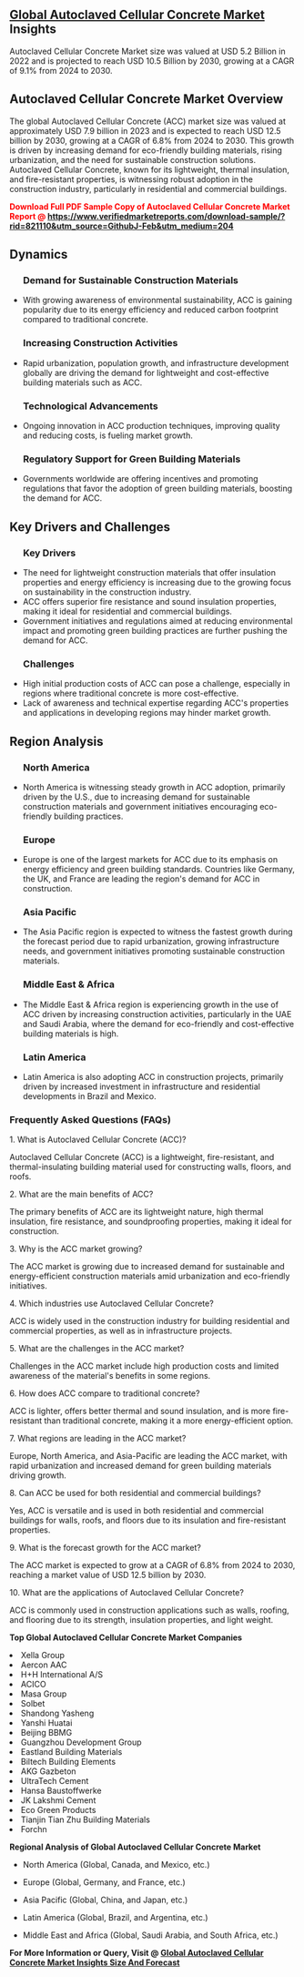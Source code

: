 <h2><a href="https://www.verifiedmarketreports.com/download-sample/?rid=821110&amp;utm_source=GithubJ&amp;utm_medium=204" target="_blank">Global Autoclaved Cellular Concrete Market</a> Insights</h2><p>Autoclaved Cellular Concrete Market size was valued at USD 5.2 Billion in 2022 and is projected to reach USD 10.5 Billion by 2030, growing at a CAGR of 9.1% from 2024 to 2030.</p><p><h2>Autoclaved Cellular Concrete Market Overview</h2> <p>The global Autoclaved Cellular Concrete (ACC) market size was valued at approximately USD 7.9 billion in 2023 and is expected to reach USD 12.5 billion by 2030, growing at a CAGR of 6.8% from 2024 to 2030. This growth is driven by increasing demand for eco-friendly building materials, rising urbanization, and the need for sustainable construction solutions. Autoclaved Cellular Concrete, known for its lightweight, thermal insulation, and fire-resistant properties, is witnessing robust adoption in the construction industry, particularly in residential and commercial buildings.</p> <p><strong><p><span class=""><span style="color: #ff0000;"><strong>Download Full PDF Sample Copy of Autoclaved Cellular Concrete Market Report</strong> @ </span><a href="https://www.verifiedmarketreports.com/download-sample/?rid=821110&amp;utm_source=GithubJ-Feb&amp;utm_medium=204" target="_blank">https://www.verifiedmarketreports.com/download-sample/?rid=821110&amp;utm_source=GithubJ-Feb&amp;utm_medium=204</a></span></p></strong></p> <h2>Dynamics</h2> <ul> <h3>Demand for Sustainable Construction Materials</h3> <li>With growing awareness of environmental sustainability, ACC is gaining popularity due to its energy efficiency and reduced carbon footprint compared to traditional concrete.</li> <h3>Increasing Construction Activities</h3> <li>Rapid urbanization, population growth, and infrastructure development globally are driving the demand for lightweight and cost-effective building materials such as ACC.</li> <h3>Technological Advancements</h3> <li>Ongoing innovation in ACC production techniques, improving quality and reducing costs, is fueling market growth.</li> <h3>Regulatory Support for Green Building Materials</h3> <li>Governments worldwide are offering incentives and promoting regulations that favor the adoption of green building materials, boosting the demand for ACC.</li> </ul> <h2>Key Drivers and Challenges</h2> <ul> <h3>Key Drivers</h3> <li>The need for lightweight construction materials that offer insulation properties and energy efficiency is increasing due to the growing focus on sustainability in the construction industry.</li> <li>ACC offers superior fire resistance and sound insulation properties, making it ideal for residential and commercial buildings.</li> <li>Government initiatives and regulations aimed at reducing environmental impact and promoting green building practices are further pushing the demand for ACC.</li> <h3>Challenges</h3> <li>High initial production costs of ACC can pose a challenge, especially in regions where traditional concrete is more cost-effective.</li> <li>Lack of awareness and technical expertise regarding ACC's properties and applications in developing regions may hinder market growth.</li> </ul> <h2>Region Analysis</h2> <ul> <h3>North America</h3> <li>North America is witnessing steady growth in ACC adoption, primarily driven by the U.S., due to increasing demand for sustainable construction materials and government initiatives encouraging eco-friendly building practices.</li> <h3>Europe</h3> <li>Europe is one of the largest markets for ACC due to its emphasis on energy efficiency and green building standards. Countries like Germany, the UK, and France are leading the region's demand for ACC in construction.</li> <h3>Asia Pacific</h3> <li>The Asia Pacific region is expected to witness the fastest growth during the forecast period due to rapid urbanization, growing infrastructure needs, and government initiatives promoting sustainable construction materials.</li> <h3>Middle East & Africa</h3> <li>The Middle East & Africa region is experiencing growth in the use of ACC driven by increasing construction activities, particularly in the UAE and Saudi Arabia, where the demand for eco-friendly and cost-effective building materials is high.</li> <h3>Latin America</h3> <li>Latin America is also adopting ACC in construction projects, primarily driven by increased investment in infrastructure and residential developments in Brazil and Mexico.</li> </ul> <h3>Frequently Asked Questions (FAQs)</h3> <p>1. What is Autoclaved Cellular Concrete (ACC)?</p> <p>Autoclaved Cellular Concrete (ACC) is a lightweight, fire-resistant, and thermal-insulating building material used for constructing walls, floors, and roofs.</p> <p>2. What are the main benefits of ACC?</p> <p>The primary benefits of ACC are its lightweight nature, high thermal insulation, fire resistance, and soundproofing properties, making it ideal for construction.</p> <p>3. Why is the ACC market growing?</p> <p>The ACC market is growing due to increased demand for sustainable and energy-efficient construction materials amid urbanization and eco-friendly initiatives.</p> <p>4. Which industries use Autoclaved Cellular Concrete?</p> <p>ACC is widely used in the construction industry for building residential and commercial properties, as well as in infrastructure projects.</p> <p>5. What are the challenges in the ACC market?</p> <p>Challenges in the ACC market include high production costs and limited awareness of the material's benefits in some regions.</p> <p>6. How does ACC compare to traditional concrete?</p> <p>ACC is lighter, offers better thermal and sound insulation, and is more fire-resistant than traditional concrete, making it a more energy-efficient option.</p> <p>7. What regions are leading in the ACC market?</p> <p>Europe, North America, and Asia-Pacific are leading the ACC market, with rapid urbanization and increased demand for green building materials driving growth.</p> <p>8. Can ACC be used for both residential and commercial buildings?</p> <p>Yes, ACC is versatile and is used in both residential and commercial buildings for walls, roofs, and floors due to its insulation and fire-resistant properties.</p> <p>9. What is the forecast growth for the ACC market?</p> <p>The ACC market is expected to grow at a CAGR of 6.8% from 2024 to 2030, reaching a market value of USD 12.5 billion by 2030.</p> <p>10. What are the applications of Autoclaved Cellular Concrete?</p> <p>ACC is commonly used in construction applications such as walls, roofing, and flooring due to its strength, insulation properties, and light weight.</p> </p><p><strong>Top Global Autoclaved Cellular Concrete Market Companies</strong></p><div data-test-id=""><p><li>Xella Group</li><li> Aercon AAC</li><li> H+H International A/S</li><li> ACICO</li><li> Masa Group</li><li> Solbet</li><li> Shandong Yasheng</li><li> Yanshi Huatai</li><li> Beijing BBMG</li><li> Guangzhou Development Group</li><li> Eastland Building Materials</li><li> Biltech Building Elements</li><li> AKG Gazbeton</li><li> UltraTech Cement</li><li> Hansa Baustoffwerke</li><li> JK Lakshmi Cement</li><li> Eco Green Products</li><li> Tianjin Tian Zhu Building Materials</li><li> Forchn</li></p><div><strong>Regional Analysis of&nbsp;Global Autoclaved Cellular Concrete Market</strong></div><ul><li dir="ltr"><p dir="ltr">North America&nbsp;(Global, Canada, and Mexico, etc.)</p></li><li dir="ltr"><p dir="ltr">Europe (Global, Germany, and France, etc.)</p></li><li dir="ltr"><p dir="ltr">Asia Pacific&nbsp;(Global, China, and Japan, etc.)</p></li><li dir="ltr"><p dir="ltr">Latin America&nbsp;(Global, Brazil, and Argentina, etc.)</p></li><li dir="ltr">Middle East and Africa&nbsp;(Global, Saudi Arabia, and South Africa, etc.)</li></ul><p><strong>For More Information or Query, Visit @&nbsp;</strong><strong><a href="https://www.verifiedmarketreports.com/product/autoclaved-cellular-concrete-market/?utm_source=GithubJ&amp;utm_medium=204" target="_blank">Global Autoclaved Cellular Concrete Market Insights Size And Forecast</a></strong></p></div>
